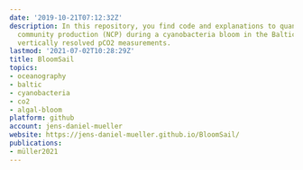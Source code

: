 ```yaml
---
date: '2019-10-21T07:12:32Z'
description: In this repository, you find code and explanations to quantify the net
  community production (NCP) during a cyanobacteria bloom in the Baltic Sea through
  vertically resolved pCO2 measurements.
lastmod: '2021-07-02T10:28:29Z'
title: BloomSail
topics:
- oceanography
- baltic
- cyanobacteria
- co2
- algal-bloom
platform: github
account: jens-daniel-mueller
website: https://jens-daniel-mueller.github.io/BloomSail/
publications:
- müller2021
---
```


